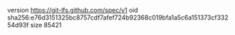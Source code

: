 version https://git-lfs.github.com/spec/v1
oid sha256:e76d3151325bc8757cdf7afef724b92368c019bfa1a5c6a151373cf33254d93f
size 85421
